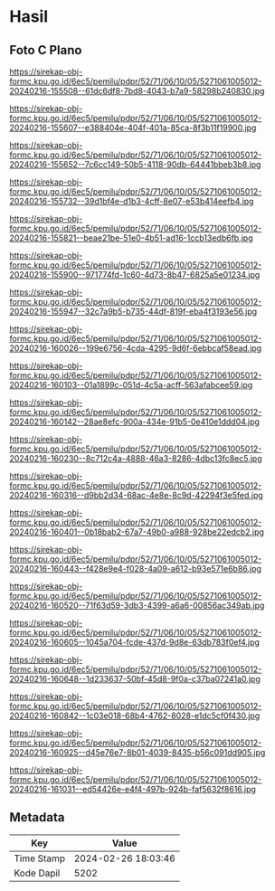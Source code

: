 # Hasil

## Foto C Plano

https://sirekap-obj-formc.kpu.go.id/6ec5/pemilu/pdpr/52/71/06/10/05/5271061005012-20240216-155508--61dc6df8-7bd8-4043-b7a9-58298b240830.jpg

https://sirekap-obj-formc.kpu.go.id/6ec5/pemilu/pdpr/52/71/06/10/05/5271061005012-20240216-155607--e388404e-404f-401a-85ca-8f3b11f19900.jpg

https://sirekap-obj-formc.kpu.go.id/6ec5/pemilu/pdpr/52/71/06/10/05/5271061005012-20240216-155652--7c6cc149-50b5-4118-90db-64441bbeb3b8.jpg

https://sirekap-obj-formc.kpu.go.id/6ec5/pemilu/pdpr/52/71/06/10/05/5271061005012-20240216-155732--39d1bf4e-d1b3-4cff-8e07-e53b414eefb4.jpg

https://sirekap-obj-formc.kpu.go.id/6ec5/pemilu/pdpr/52/71/06/10/05/5271061005012-20240216-155821--beae21be-51e0-4b51-ad16-1ccb13edb6fb.jpg

https://sirekap-obj-formc.kpu.go.id/6ec5/pemilu/pdpr/52/71/06/10/05/5271061005012-20240216-155900--971774fd-1c60-4d73-8b47-6825a5e01234.jpg

https://sirekap-obj-formc.kpu.go.id/6ec5/pemilu/pdpr/52/71/06/10/05/5271061005012-20240216-155947--32c7a9b5-b735-44df-819f-eba4f3193e56.jpg

https://sirekap-obj-formc.kpu.go.id/6ec5/pemilu/pdpr/52/71/06/10/05/5271061005012-20240216-160026--199e6756-4cda-4295-9d6f-6ebbcaf58ead.jpg

https://sirekap-obj-formc.kpu.go.id/6ec5/pemilu/pdpr/52/71/06/10/05/5271061005012-20240216-160103--01a1899c-051d-4c5a-acff-563afabcee59.jpg

https://sirekap-obj-formc.kpu.go.id/6ec5/pemilu/pdpr/52/71/06/10/05/5271061005012-20240216-160142--28ae8efc-900a-434e-91b5-0e410e1ddd04.jpg

https://sirekap-obj-formc.kpu.go.id/6ec5/pemilu/pdpr/52/71/06/10/05/5271061005012-20240216-160230--8c712c4a-4888-46a3-8286-4dbc13fc8ec5.jpg

https://sirekap-obj-formc.kpu.go.id/6ec5/pemilu/pdpr/52/71/06/10/05/5271061005012-20240216-160316--d9bb2d34-68ac-4e8e-8c9d-42294f3e5fed.jpg

https://sirekap-obj-formc.kpu.go.id/6ec5/pemilu/pdpr/52/71/06/10/05/5271061005012-20240216-160401--0b18bab2-67a7-49b0-a988-928be22edcb2.jpg

https://sirekap-obj-formc.kpu.go.id/6ec5/pemilu/pdpr/52/71/06/10/05/5271061005012-20240216-160443--f428e9e4-f028-4a09-a612-b93e571e6b86.jpg

https://sirekap-obj-formc.kpu.go.id/6ec5/pemilu/pdpr/52/71/06/10/05/5271061005012-20240216-160520--71f63d59-3db3-4399-a6a6-00856ac349ab.jpg

https://sirekap-obj-formc.kpu.go.id/6ec5/pemilu/pdpr/52/71/06/10/05/5271061005012-20240216-160605--1045a704-fcde-437d-9d8e-63db783f0ef4.jpg

https://sirekap-obj-formc.kpu.go.id/6ec5/pemilu/pdpr/52/71/06/10/05/5271061005012-20240216-160648--1d233637-50bf-45d8-9f0a-c37ba07241a0.jpg

https://sirekap-obj-formc.kpu.go.id/6ec5/pemilu/pdpr/52/71/06/10/05/5271061005012-20240216-160842--1c03e018-68b4-4762-8028-e1dc5cf0f430.jpg

https://sirekap-obj-formc.kpu.go.id/6ec5/pemilu/pdpr/52/71/06/10/05/5271061005012-20240216-160925--d45e76e7-8b01-4039-8435-b56c091dd905.jpg

https://sirekap-obj-formc.kpu.go.id/6ec5/pemilu/pdpr/52/71/06/10/05/5271061005012-20240216-161031--ed54426e-e4f4-497b-924b-faf5632f8616.jpg


## Metadata

| Key        | Value               |
| ---------- | ------------------- |
| Time Stamp | 2024-02-26 18:03:46 |
| Kode Dapil | 5202                |



